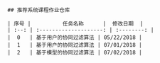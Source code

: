 ~~~~~~~~~~~~~~~~~~~~~~~~~~~~~~~~~~~~~~~~~~~~~~~~~~~~~~~~~~~~~~~~~~~~~~~~~~~~~~~~
## 推荐系统课程作业仓库

| 序号 |          任务名称      |  修改日期  |
| :--: | :--------------------: | :--------: |
|  0   | 基于用户的协同过滤算法 | 05/22/2018 |
|  1   | 基于用户的协同过滤算法 | 07/01/2018 |
|  2   | 基于模型的协同过滤算法 | 07/02/2018 |
~~~~~~~~~~~~~~~~~~~~~~~~~~~~~~~~~~~~~~~~~~~~~~~~~~~~~~~~~~~~~~~~~~~~~~~~~~~~~~~~
